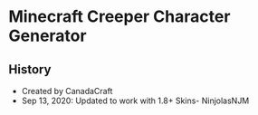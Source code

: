 # Minecraft Creeper Character Generator

## History

- Created by CanadaCraft
- Sep 13, 2020: Updated to work with 1.8+ Skins- NinjolasNJM
